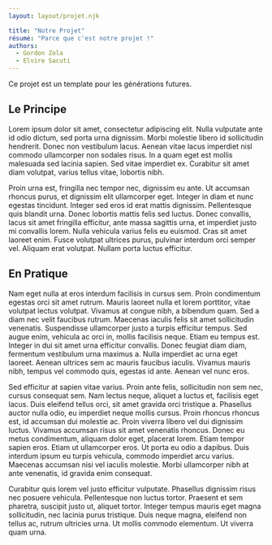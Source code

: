 ```yaml
---
layout: layout/projet.njk

title: "Notre Projet"
résumé: "Parce que c'est notre projet !"
authors:
  - Gordon Zola
  - Elvire Sacuti
---
```


Ce projet est un template pour les générations futures.

## Le Principe

Lorem ipsum dolor sit amet, consectetur adipiscing elit. Nulla vulputate ante id odio dictum, sed porta urna dignissim. Morbi molestie libero id sollicitudin hendrerit. Donec non vestibulum lacus. Aenean vitae lacus imperdiet nisl commodo ullamcorper non sodales risus. In a quam eget est mollis malesuada sed lacinia sapien. Sed vitae imperdiet ex. Curabitur sit amet diam volutpat, varius tellus vitae, lobortis nibh.

Proin urna est, fringilla nec tempor nec, dignissim eu ante. Ut accumsan rhoncus purus, et dignissim elit ullamcorper eget. Integer in diam et nunc egestas tincidunt. Integer sed eros id erat mattis dignissim. Pellentesque quis blandit urna. Donec lobortis mattis felis sed luctus. Donec convallis, lacus sit amet fringilla efficitur, ante massa sagittis urna, et imperdiet justo mi convallis lorem. Nulla vehicula varius felis eu euismod. Cras sit amet laoreet enim. Fusce volutpat ultrices purus, pulvinar interdum orci semper vel. Aliquam erat volutpat. Nullam porta luctus efficitur.

## En Pratique

Nam eget nulla at eros interdum facilisis in cursus sem. Proin condimentum egestas orci sit amet rutrum. Mauris laoreet nulla et lorem porttitor, vitae volutpat lectus volutpat. Vivamus at congue nibh, a bibendum quam. Sed a diam nec velit faucibus rutrum. Maecenas iaculis felis sit amet sollicitudin venenatis. Suspendisse ullamcorper justo a turpis efficitur tempus. Sed augue enim, vehicula ac orci in, mollis facilisis neque. Etiam eu tempus est. Integer in dui sit amet urna efficitur convallis. Donec feugiat diam diam, fermentum vestibulum urna maximus a. Nulla imperdiet ac urna eget laoreet. Aenean ultrices sem ac mauris faucibus iaculis. Vivamus mauris nibh, tempus vel commodo quis, egestas id ante. Aenean vel nunc eros.

Sed efficitur at sapien vitae varius. Proin ante felis, sollicitudin non sem nec, cursus consequat sem. Nam lectus neque, aliquet a luctus et, facilisis eget lacus. Duis eleifend tellus orci, sit amet gravida orci tristique a. Phasellus auctor nulla odio, eu imperdiet neque mollis cursus. Proin rhoncus rhoncus est, id accumsan dui molestie ac. Proin viverra libero vel dui dignissim luctus. Vivamus accumsan risus sit amet venenatis rhoncus. Donec eu metus condimentum, aliquam dolor eget, placerat lorem. Etiam tempor sapien eros. Etiam ut ullamcorper eros. Ut porta eu odio a dapibus. Duis interdum ipsum eu turpis vehicula, commodo imperdiet arcu varius. Maecenas accumsan nisi vel iaculis molestie. Morbi ullamcorper nibh at ante venenatis, id gravida enim consequat.

Curabitur quis lorem vel justo efficitur vulputate. Phasellus dignissim risus nec posuere vehicula. Pellentesque non luctus tortor. Praesent et sem pharetra, suscipit justo ut, aliquet tortor. Integer tempus mauris eget magna sollicitudin, nec lacinia purus tristique. Duis neque magna, eleifend non tellus ac, rutrum ultricies urna. Ut mollis commodo elementum. Ut viverra quam urna.